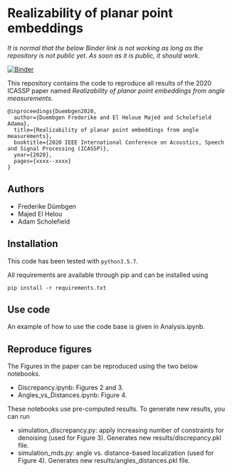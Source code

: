# Realizability of planar point embeddings

*It is normal that the below Binder link is not working as long as the repository
is not public yet. As soon as it is public, it should work.*

[![Binder](https://mybinder.org/badge_logo.svg)](https://mybinder.org/v2/gh/duembgen/AngleRealizability/master)

This repository contains the code to reproduce all results of the 2020 ICASSP paper named
*Realizability of planar point embeddings from angle measurements*.

```
@inproceedings{Duembgen2020,
  author={Duembgen Frederike and El Heloue Majed and Scholefield Adama}, 
  title={Realizability of planar point embeddings from angle measurements}, 
  booktitle={2020 IEEE International Conference on Acoustics, Speech and Signal Processing (ICASSP)},
  year={2020}, 
  pages={xxxx--xxxx}
}
```

## Authors

- Frederike Dümbgen 
- Majed El Helou
- Adam Scholefield

## Installation

This code has been tested with `python3.5.7`.

All requirements are available through pip and can be installed using 
```
pip install -r requirements.txt
```

## Use code

An example of how to use the code base is given in Analysis.ipynb.

## Reproduce figures

The Figures in the paper can be reproduced using the two below notebooks.

- Discrepancy.ipynb: Figures 2 and 3. 
- Angles_vs_Distances.ipynb: Figure 4.

These notebooks use pre-computed results.  To generate new results, you can run

- simulation_discrepancy.py: apply increasing number of constraints for denoising (used for Figure 3). Generates new results/discrepancy.pkl file.
- simulation_mds.py: angle vs. distance-based localization (used for Figure 4). Generates new results/angles_distances.pkl file.
